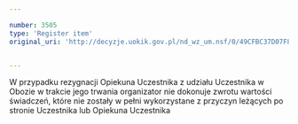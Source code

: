 ```yaml
---

number: 3505
type: 'Register item'
original_uri: 'http://decyzje.uokik.gov.pl/nd_wz_um.nsf/0/49CFBC37D07F882BC1257A520035AAD9?OpenDocument'


---
```


W przypadku rezygnacji Opiekuna Uczestnika z udziału Uczestnika w Obozie w trakcie jego trwania organizator nie dokonuje zwrotu wartości świadczeń, które nie zostały w pełni wykorzystane z przyczyn leżących po stronie Uczestnika lub Opiekuna Uczestnika
